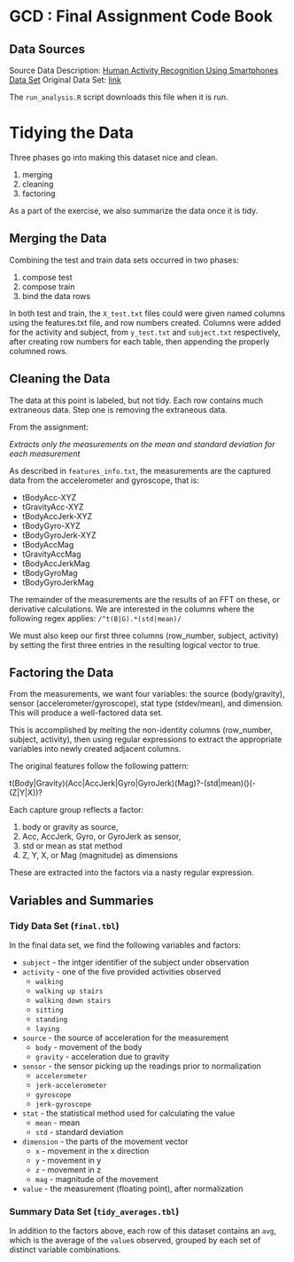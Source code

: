# GCD : Final Assignment Code Book

## Data Sources

Source Data Description: [Human Activity Recognition Using Smartphones Data Set](http://archive.ics.uci.edu/ml/datasets/Human+Activity+Recognition+Using+Smartphones )
Original Data Set: [link](https://d396qusza40orc.cloudfront.net/getdata%2Fprojectfiles%2FUCI%20HAR%20Dataset.zip)

The `run_analysis.R` script downloads this file when it is run.

# Tidying the Data

Three phases go into making this dataset nice and clean.

1. merging
1. cleaning
1. factoring

As a part of the exercise, we also summarize the data once it is tidy.

## Merging the Data

Combining the test and train data sets occurred in two phases:

1. compose test
2. compose train
3. bind the data rows

In both test and train, the `X_test.txt` files could were given named columns
using the features.txt file, and row numbers created. Columns were added for the activity and subject,
from `y_test.txt` and `subject.txt` respectively, after creating row numbers for
each table, then appending the properly columned rows.

## Cleaning the Data

The data at this point is labeled, but not tidy. Each row contains much
extraneous data. Step one is removing the extraneous data.

From the assignment:

  _Extracts only the measurements on the mean and standard deviation for each
measurement_

As described in `features_info.txt`, the measurements are the captured data from
the accelerometer and gyroscope, that is:

* tBodyAcc-XYZ
* tGravityAcc-XYZ
* tBodyAccJerk-XYZ
* tBodyGyro-XYZ
* tBodyGyroJerk-XYZ
* tBodyAccMag
* tGravityAccMag
* tBodyAccJerkMag
* tBodyGyroMag
* tBodyGyroJerkMag

The remainder of the measurements are the results of an FFT on these, or
derivative calculations. We are interested in the columns where the following
regex applies: `/^t(B|G).*(std|mean)/`

We must also keep our first three columns (row_number, subject, activity) by
setting the first three entries in the resulting logical vector to true.

## Factoring the Data

From the measurements, we want four variables: the source (body/gravity),
sensor (accelerometer/gyroscope), stat type (stdev/mean), and dimension. This
will produce a well-factored data set.

This is accomplished by melting the non-identity columns (row_number, subject,
activity), then using regular expressions to extract the appropriate variables
into newly created adjacent columns.

The original features follow the following pattern:

t(Body|Gravity)(Acc|AccJerk|Gyro|GyroJerk)(Mag)?-(std|mean)()(-(Z|Y|X))?

Each capture group reflects a factor:

1. body or gravity as source,
2. Acc, AccJerk, Gyro, or GyroJerk as sensor,
3. std or mean as stat method
4. Z, Y, X, or Mag (magnitude) as dimensions

These are extracted into the factors via a nasty regular expression.

## Variables and Summaries

### Tidy Data Set (`final.tbl`)

In the final data set, we find the following variables and factors:

* `subject` - the intger identifier of the subject under observation
* `activity` - one of the five provided activities observed
    * `walking`
    * `walking up stairs`
    * `walking down stairs`
    * `sitting`
    * `standing`
    * `laying`
* `source` - the source of acceleration for the measurement
    * `body` - movement of the body
    * `gravity` - acceleration due to gravity
* `sensor` - the sensor picking up the readings prior to normalization
    * `accelerometer`
    * `jerk-accelerometer`
    * `gyroscope`
    * `jerk-gyroscope`
* `stat` - the statistical method used for calculating the value
    * `mean` - mean
    * `std` - standard deviation
* `dimension` - the parts of the movement vector
    * `x` - movement in the x direction
    * `y` - movement in y
    * `z` - movement in z
    * `mag` - magnitude of the movement
* `value` - the measurement (floating point), after normalization

### Summary Data Set (`tidy_averages.tbl`)

In addition to the factors above, each row of this dataset contains
an `avg`, which is the average of the `value`s observed, grouped by
each set of distinct variable combinations.




